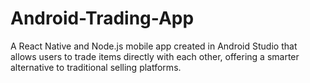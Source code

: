 # Android-Trading-App
A React Native and Node.js mobile app created in Android Studio that allows users to trade items directly with each other, offering a smarter alternative to traditional selling platforms.
